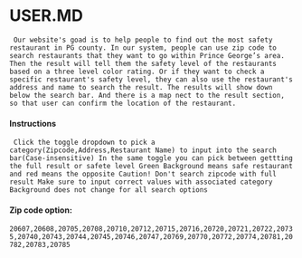 USER.MD
===========

` Our website's goad is to help people to find out the most safety restaurant in PG county. In our system, people can use zip code to search restaurants that they want to go within Prince George’s area. Then the result will tell them the safety level of the restaurants based on a three level color rating. Or if they want to check a specific restaurant's safety level, they can also use the restaurant's address and name to search the result. The results will show down below the search bar. And there is a map nect to the result section, so that user can confirm the location of the restaurant.` 

#### Instructions
` Click the toggle dropdown to pick a category(Zipcode,Address,Restaurant Name) to input into the search bar(Case-insensitive)
In the same toggle you can pick between gettting the full result or safete level
Green Background means safe restaurant and red means the opposite
Caution!
Don't search zipcode with full result
Make sure to input correct values with associated category
Background does not change for all search options` 

 #### Zip code option: 
 
 `20607,20608,20705,20708,20710,20712,20715,20716,20720,20721,20722,20735,20740,20743,20744,20745,20746,20747,20769,20770,20772,20774,20781,20782,20783,20785` 


